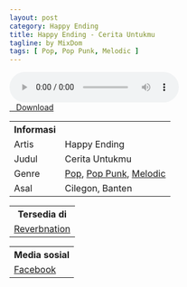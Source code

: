 ```yaml
---
layout: post
category: Happy Ending
title: Happy Ending - Cerita Untukmu
tagline: by MixDom
tags: [ Pop, Pop Punk, Melodic ]
---
```


<audio class='js-player' style="--plyr-color-main: #212121;" controls>
<source src="https://drive.google.com/uc?authuser=0&id=19UReB_Ql5S4V1zQxlzf5F7HDXj2t9rBI&export=download" type="audio/mp3">
</audio>

<!--more-->

<div class="post-button text-center">
<a target="_blank" class="btn" href="https://drive.google.com/uc?authuser=0&id=19UReB_Ql5S4V1zQxlzf5F7HDXj2t9rBI&export=download">
<i class="fa fa-caret-down" aria-hidden="true"></i>&nbsp; &nbsp;Download
</a>
</div>

<table>
<tr>
<th>Informasi</th>
<th></th>
</tr>
<tr>
<td>Artis</td>
<td>Happy Ending</td>
</tr>
<tr>
<td>Judul</td>
<td>Cerita Untukmu</td>
</tr>
<tr>
<td>Genre</td>
<td><a href="/musik/tag/#/Pop">Pop</a>, <a href="/musik/tag/#/Pop%20Punk">Pop Punk</a>, <a href="/musik/tag/#/Melodic">Melodic</a></td>
</tr>
<tr>
<td>Asal</td>
<td>Cilegon, Banten</td>
</tr>
</table>

<table>
<tr>
<th>Tersedia di</th>
</tr>
<tr>
<td><a href="https://www.reverbnation.com/happyendingmusic" target="_blank">Reverbnation</a></td>
</tr>
</table>

<table>
<tr>
<th>Media sosial</th>
</tr>
<tr>
<td><a href="https://facebook.com/100067633232831/" target="_blank">Facebook</a></td>
</tr>
</table>
